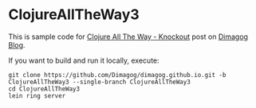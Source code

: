# ClojureAllTheWay3

This is sample code for
[Clojure All The Way - Knockout](http://dimagog.github.io/blog/clojure/clojurescript/2013/07/22/clojure-all-the-way-knockout/)
post on
[Dimagog Blog](http://dimagog.github.io).

If you want to build and run it locally, execute:

```
git clone https://github.com/Dimagog/dimagog.github.io.git -b ClojureAllTheWay3 --single-branch ClojureAllTheWay3
cd ClojureAllTheWay3
lein ring server
```
